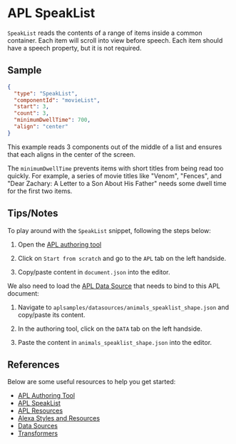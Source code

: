 # APL SpeakList
`SpeakList` reads the contents of a range of items inside a common container. Each item will scroll into view before speech. Each item should have a speech property, but it is not required.

## Sample

```JSON
{
  "type": "SpeakList",
  "componentId": "movieList",
  "start": 3,
  "count": 3,
  "minimumDwellTime": 700,
  "align": "center"
}
```

This example reads 3 components out of the middle of a list and ensures that each aligns in the center of the screen.

The `minimumDwellTime` prevents items with short titles from being read too quickly. For example, a series of movie titles like "Venom", "Fences", and "Dear Zachary: A Letter to a Son About His Father" needs some dwell time for the first two items.

## Tips/Notes

To play around with the `SpeakList` snippet, following the steps below:

  1. Open the [APL authoring tool](https://developer.amazon.com/alexa/console/ask/displays)

  1. Click on `Start from scratch` and go to the `APL` tab on the left handside.

  1. Copy/paste content in `document.json` into the editor.

We also need to load the [APL Data Source](https://developer.amazon.com/en-US/docs/alexa/alexa-presentation-language/apl-data-source.html) that needs to bind to this APL document:

  1. Navigate to `aplsamples/datasources/animals_speaklist_shape.json` and copy/paste its content.

  1. In the authoring tool, click on the `DATA` tab on the left handside.

  1. Paste the content in `animals_speaklist_shape.json` into the editor.


## References
Below are some useful resources to help you get started:

- [APL Authoring Tool](https://developer.amazon.com/en-US/docs/alexa/alexa-presentation-language/apl-authoring-tool.html)
- [APL SpeakList](https://developer.amazon.com/en-US/docs/alexa/alexa-presentation-language/apl-standard-commands.html#speaklist-command)
- [APL Resources](https://developer.amazon.com/en-US/docs/alexa/alexa-presentation-language/apl-resources.html)
- [Alexa Styles and Resources](https://developer.amazon.com/en-US/docs/alexa/alexa-presentation-language/apl-alexa-styles-package.html)
- [Data Sources](https://developer.amazon.com/en-US/docs/alexa/alexa-presentation-language/apl-data-source.html)
- [Transformers](https://developer.amazon.com/en-US/docs/alexa/alexa-presentation-language/apl-transformers.html)